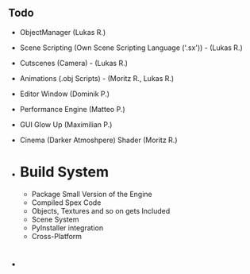 ## Todo

 - ObjectManager (Lukas R.)
 - Scene Scripting (Own Scene Scripting Language ('.sx')) - (Lukas R.)
 - Cutscenes (Camera) - (Lukas R.)
 - Animations (.obj Scripts) - (Moritz R., Lukas R.)
 - Editor Window (Dominik P.)
 - Performance Engine (Matteo P.)
 - GUI Glow Up (Maximilian P.)
 - Cinema (Darker Atmoshpere) Shader (Moritz R.)

 - # Build System
    - Package Small Version of the Engine
    - Compiled Spex Code
    - Objects, Textures and so on gets Included
    - Scene System
    - PyInstaller integration
    - Cross-Platform
 - # 